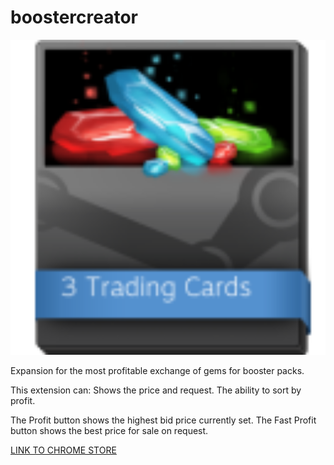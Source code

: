 # boostercreator

<p align="center" ><img width="600" src="https://github.com/16ROCK/boostercreator/blob/main/icon128.png?raw=true"/></p>
Expansion for the most profitable exchange of gems for booster packs.

This extension can:
Shows the price and request.
The ability to sort by profit.

The Profit button shows the highest bid price currently set.
The Fast Profit button shows the best price for sale on request.

[LINK TO CHROME STORE](https://chrome.google.com/webstore/detail/steam-booster-packs-creat/knhicbficbafeombbgjfenfjfngmnann)
